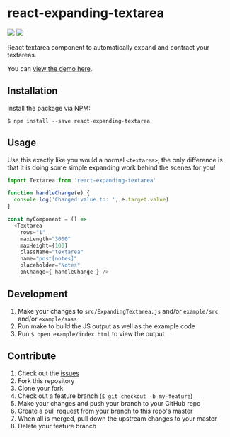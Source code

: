 # react-expanding-textarea
![](https://img.shields.io/npm/dm/react-expanding-textarea.svg)
![](https://img.shields.io/npm/v/react-expanding-textarea.svg)

React textarea component to automatically expand and contract your textareas.

You can [view the demo here](http://rpearce.github.io/react-expanding-textarea/).

## Installation
Install the package via NPM:
```
$ npm install --save react-expanding-textarea
```

## Usage
Use this exactly like you would a normal `<textarea>`; the only
difference is that it is doing some simple expanding work behind the scenes for you!
```js
import Textarea from 'react-expanding-textarea'

function handleChange(e) {
  console.log('Changed value to: ', e.target.value)
}

const myComponent = () =>
  <Textarea
    rows="1"
    maxLength="3000"
    maxHeight={100}
    className="textarea"
    name="post[notes]"
    placeholder="Notes"
    onChange={ handleChange } />
```

## Development
1. Make your changes to `src/ExpandingTextarea.js` and/or `example/src` and/or `example/sass`
1. Run make to build the JS output as well as the example code
1. Run `$ open example/index.html` to view the output

## Contribute
1. Check out the [issues](https://github.com/rpearce/react-expanding-textarea/issues)
1. Fork this repository
1. Clone your fork
1. Check out a feature branch (`$ git checkout -b my-feature`)
1. Make your changes and push your branch to your GitHub repo
1. Create a pull request from your branch to this repo's master
1. When all is merged, pull down the upstream changes to your master
1. Delete your feature branch
